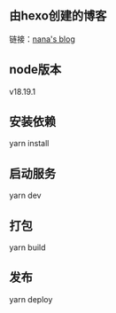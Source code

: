 ## 由hexo创建的博客
链接：[nana's blog](https://angelanana.github.io/)

## node版本
v18.19.1

## 安装依赖
yarn install
## 启动服务
yarn dev
## 打包
yarn build
## 发布
yarn deploy
